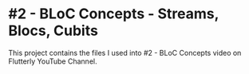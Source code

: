 # #2 - BLoC Concepts - Streams, Blocs, Cubits

This project contains the files I used into #2 - BLoC Concepts video on Flutterly YouTube Channel.
